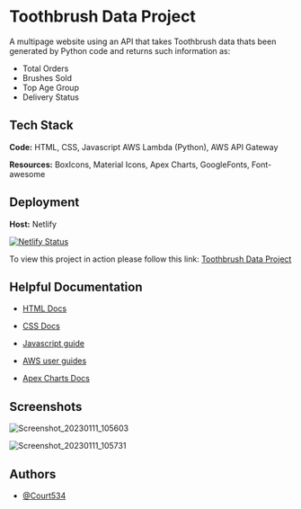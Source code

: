 
# Toothbrush Data Project

A multipage website using an API that takes Toothbrush data thats been generated by Python code and returns such information as:
- Total Orders
- Brushes Sold
- Top Age Group
- Delivery Status

## Tech Stack

**Code:** HTML, CSS, Javascript AWS Lambda (Python), AWS API Gateway

**Resources:** BoxIcons, Material Icons, Apex Charts, GoogleFonts, Font-awesome

## Deployment

**Host:** Netlify

[![Netlify Status](https://api.netlify.com/api/v1/badges/71034613-7f84-4d23-aada-0fe613085771/deploy-status)](https://app.netlify.com/sites/toothbrush-data-project/deploys)

To view this project in action please follow this link:
[Toothbrush Data Project](http://toothbrush-data-project.netlify.app/)

## Helpful Documentation

- [HTML Docs](https://developer.mozilla.org/en-US/docs/Web/HTML)

- [CSS Docs](https://developer.mozilla.org/en-US/docs/Web/CSS)

- [Javascript guide](https://developer.mozilla.org/en-US/docs/Web/JavaScript)

- [AWS user guides](https://docs.aws.amazon.com/)

- [Apex Charts Docs](https://apexcharts.com/docs/installation/)

## Screenshots

![Screenshot_20230111_105603](https://user-images.githubusercontent.com/85391216/211790389-d25af326-e12e-487c-a46b-9ddd25f89e7b.png)

![Screenshot_20230111_105731](https://user-images.githubusercontent.com/85391216/211790482-100525b5-a1e8-4bc1-9488-1bd5f69ed822.png)

## Authors

- [@Court534](https://www.github.com/Court534)

